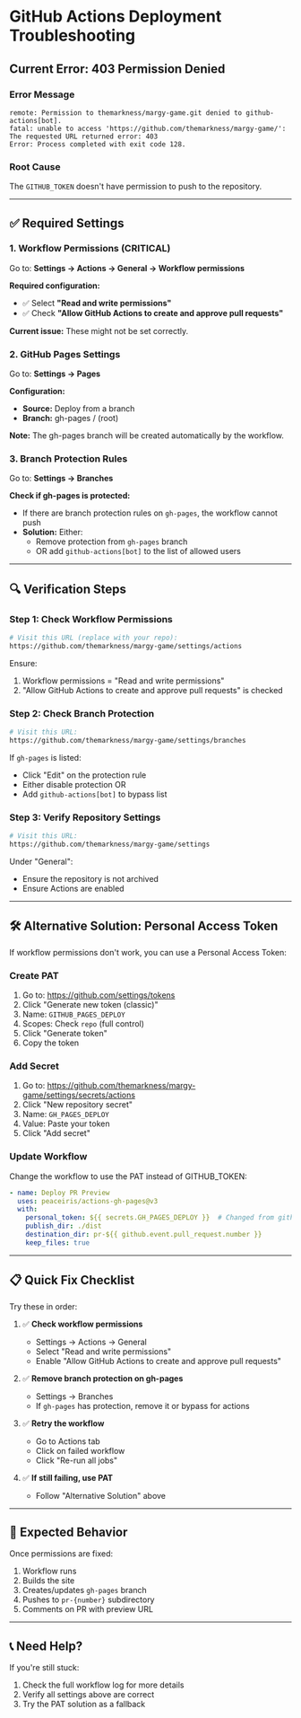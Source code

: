 # GitHub Actions Deployment Troubleshooting

## Current Error: 403 Permission Denied

### Error Message
```
remote: Permission to themarkness/margy-game.git denied to github-actions[bot].
fatal: unable to access 'https://github.com/themarkness/margy-game/': The requested URL returned error: 403
Error: Process completed with exit code 128.
```

### Root Cause
The `GITHUB_TOKEN` doesn't have permission to push to the repository.

---

## ✅ Required Settings

### 1. Workflow Permissions (CRITICAL)

Go to: **Settings → Actions → General → Workflow permissions**

**Required configuration:**
- ✅ Select **"Read and write permissions"**
- ✅ Check **"Allow GitHub Actions to create and approve pull requests"**

**Current issue:** These might not be set correctly.

### 2. GitHub Pages Settings

Go to: **Settings → Pages**

**Configuration:**
- **Source:** Deploy from a branch
- **Branch:** gh-pages / (root)

**Note:** The gh-pages branch will be created automatically by the workflow.

### 3. Branch Protection Rules

Go to: **Settings → Branches**

**Check if gh-pages is protected:**
- If there are branch protection rules on `gh-pages`, the workflow cannot push
- **Solution:** Either:
  - Remove protection from `gh-pages` branch
  - OR add `github-actions[bot]` to the list of allowed users

---

## 🔍 Verification Steps

### Step 1: Check Workflow Permissions
```bash
# Visit this URL (replace with your repo):
https://github.com/themarkness/margy-game/settings/actions
```

Ensure:
1. Workflow permissions = "Read and write permissions"
2. "Allow GitHub Actions to create and approve pull requests" is checked

### Step 2: Check Branch Protection
```bash
# Visit this URL:
https://github.com/themarkness/margy-game/settings/branches
```

If `gh-pages` is listed:
- Click "Edit" on the protection rule
- Either disable protection OR
- Add `github-actions[bot]` to bypass list

### Step 3: Verify Repository Settings
```bash
# Visit this URL:
https://github.com/themarkness/margy-game/settings
```

Under "General":
- Ensure the repository is not archived
- Ensure Actions are enabled

---

## 🛠️ Alternative Solution: Personal Access Token

If workflow permissions don't work, you can use a Personal Access Token:

### Create PAT
1. Go to: https://github.com/settings/tokens
2. Click "Generate new token (classic)"
3. Name: `GITHUB_PAGES_DEPLOY`
4. Scopes: Check `repo` (full control)
5. Click "Generate token"
6. Copy the token

### Add Secret
1. Go to: https://github.com/themarkness/margy-game/settings/secrets/actions
2. Click "New repository secret"
3. Name: `GH_PAGES_DEPLOY`
4. Value: Paste your token
5. Click "Add secret"

### Update Workflow
Change the workflow to use the PAT instead of GITHUB_TOKEN:

```yaml
- name: Deploy PR Preview
  uses: peaceiris/actions-gh-pages@v3
  with:
    personal_token: ${{ secrets.GH_PAGES_DEPLOY }}  # Changed from github_token
    publish_dir: ./dist
    destination_dir: pr-${{ github.event.pull_request.number }}
    keep_files: true
```

---

## 📋 Quick Fix Checklist

Try these in order:

1. ✅ **Check workflow permissions**
   - Settings → Actions → General
   - Select "Read and write permissions"
   - Enable "Allow GitHub Actions to create and approve pull requests"

2. ✅ **Remove branch protection on gh-pages**
   - Settings → Branches
   - If `gh-pages` has protection, remove it or bypass for actions

3. ✅ **Retry the workflow**
   - Go to Actions tab
   - Click on failed workflow
   - Click "Re-run all jobs"

4. ✅ **If still failing, use PAT**
   - Follow "Alternative Solution" above

---

## 🎯 Expected Behavior

Once permissions are fixed:

1. Workflow runs
2. Builds the site
3. Creates/updates `gh-pages` branch
4. Pushes to `pr-{number}` subdirectory
5. Comments on PR with preview URL

---

## 📞 Need Help?

If you're still stuck:
1. Check the full workflow log for more details
2. Verify all settings above are correct
3. Try the PAT solution as a fallback
